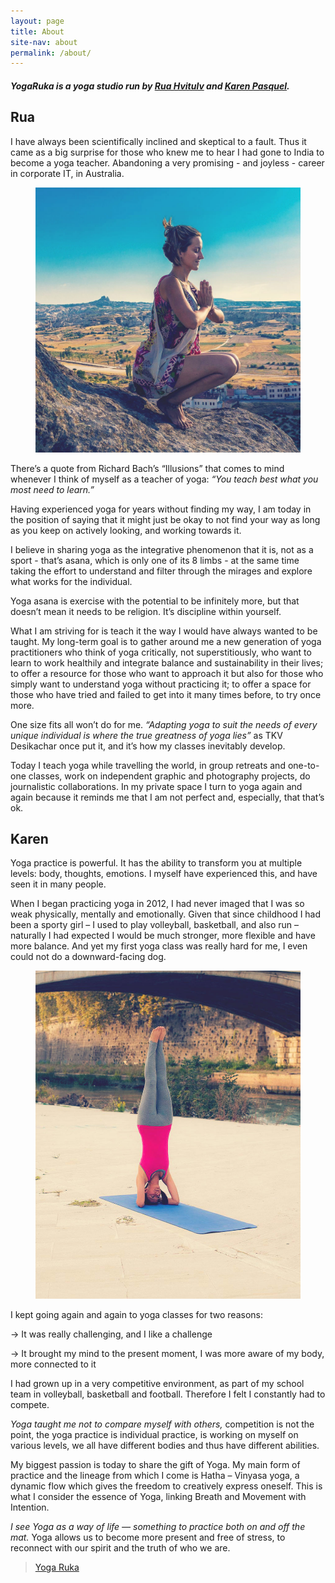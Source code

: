 ```yaml
---
layout: page
title: About
site-nav: about
permalink: /about/
---
```


<h5>YogaRuka is a yoga studio run by <a href="#rua">Rua Hvitulv</a> and <a href="#karen">Karen Pasquel</a>.</h5>

## Rua

I have always been scientifically inclined and skeptical to a fault. Thus it came as a big surprise for those who knew me to hear I had gone to India to become a yoga teacher. Abandoning a very promising - and joyless - career in corporate IT, in Australia.

<figure class="u-pull-right image-small">
	<img src="/assets/images/about/rua.jpg">
</figure>

There’s a quote from Richard Bach’s “Illusions” that comes to mind whenever I think of myself as a teacher of yoga: *“You teach best what you most need to learn.”*

Having experienced yoga for years without finding my way, I am today in the position of saying that it might just be okay to not find your way as long as you keep on actively looking, and working towards it.

I believe in sharing yoga as the integrative phenomenon that it is, not as a sport - that’s asana, which is only one of its 8 limbs - at the same time taking the effort to understand and filter through the mirages and explore what works for the individual.

Yoga asana is exercise with the potential to be infinitely more, but that doesn’t mean it needs to be religion. It’s discipline within yourself.

What I am striving for is teach it the way I would have always wanted to be taught. My long-term goal is to gather around me a new generation of yoga practitioners who think of yoga critically, not superstitiously, who want to learn to work healthily and integrate balance and sustainability in their lives; to offer a resource for those who want to approach it but also for those who simply want to understand yoga without practicing it; to offer a space for those who have tried and failed to get into it many times before, to try once more.

One size fits all won’t do for me. *“Adapting yoga to suit the needs of every unique individual is where the true greatness of yoga lies”* as TKV Desikachar once put it, and it’s how my classes inevitably develop.

Today I teach yoga while travelling the world, in group retreats and one-to-one classes, work on independent graphic and photography projects, do journalistic collaborations. In my private space I turn to yoga again and again because it reminds me that I am not perfect and, especially, that that’s ok.

## Karen

Yoga practice is powerful. It has the ability to transform you at multiple levels: body, thoughts, emotions. I myself have experienced this, and have seen it in many people.

When I began practicing yoga in 2012, I had never imaged that I was so weak physically, mentally and emotionally. Given that since childhood I had been a sporty girl – I used to play volleyball, basketball, and also run – naturally I had expected I would be much stronger, more flexible and have more balance. And yet my first yoga class was really hard for me, I even could not do a downward-facing dog.

<figure class="u-pull-right image-small">
	<img src="/assets/images/about/karen.jpg">
</figure>

I kept going again and again to yoga classes for two reasons:

→ It was really challenging, and I like a challenge

→ It brought my mind to the present moment, I was more aware of my body, more connected to it

I had grown up in a very competitive environment, as part of my school team in volleyball, basketball and football. Therefore I felt I constantly had to compete.

*Yoga taught me not to compare myself with others,* competition is not the point, the yoga practice is individual practice, is working on myself on various levels, we all have different bodies and thus have different abilities.

My biggest passion is today to share the gift of Yoga. My main form of practice and the lineage from which I come is Hatha – Vinyasa yoga, a dynamic flow which gives the freedom to creatively express oneself. This is what I consider the essence of Yoga, linking Breath and Movement with Intention.

*I see Yoga as a way of life — something to practice both on and off the mat.* Yoga allows us to become more present and free of stress, to reconnect with our spirit and the truth of who we are.

<div class="fb-page" data-href="https://www.facebook.com/yogaruka/" data-small-header="true" data-adapt-container-width="true" data-hide-cover="false" data-show-facepile="true"><div class="fb-xfbml-parse-ignore"><blockquote cite="https://www.facebook.com/yogaruka/"><a href="https://www.facebook.com/yogaruka/">Yoga Ruka</a></blockquote></div></div>

<div id="fb-root"></div>
<script>(function(d, s, id) {
  var js, fjs = d.getElementsByTagName(s)[0];
  if (d.getElementById(id)) return;
  js = d.createElement(s); js.id = id;
  js.src = "//connect.facebook.net/en_US/sdk.js#xfbml=1&version=v2.5&appId=147976175388475";
  fjs.parentNode.insertBefore(js, fjs);
}(document, 'script', 'facebook-jssdk'));</script>
